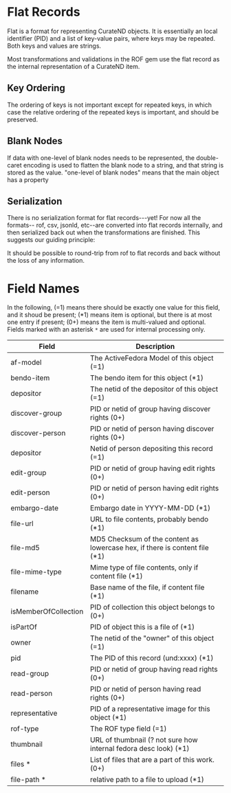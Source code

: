 # Flat Records

Flat is a format for representing CurateND objects. It is essentially an
local identifier (PID) and a list of key-value pairs, where keys may be
repeated. Both keys and values are strings.

Most transformations and validations in the ROF gem use the flat record
as the internal representation of a CurateND item.

## Key Ordering

The ordering of keys is not important except for repeated keys, in which case
the relative ordering of the repeated keys is important, and should be
preserved.

## Blank Nodes

If data with one-level of blank nodes needs to be represented, the double-caret
encoding is used to flatten the blank node to a string, and that string is stored
as the value. "one-level of blank nodes" means that the main object has a property

## Serialization

There is no serialization format for flat records---yet! For now all the formats--
rof, csv, jsonld, etc--are converted into flat records internally, and then serialized
back out when the transformations are finished. This suggests our guiding principle:

   It should be possible to round-trip from rof to flat records and back without the
   loss of any information.

# Field Names

In the following,
(=1) means there should be exactly one value for this field, and it shoud be present;
(*1) means item is optional, but there is at most one entry if present;
(0+) means the item is multi-valued and optional.
Fields marked with an asterisk `*` are used for internal processing only.

  Field                 | Description
  -----                 | -----------
  af-model              | The ActiveFedora Model of this object (=1)
  bendo-item            | The bendo item for this object (*1)
  depositor             | The netid of the depositor of this object (=1)
  discover-group        | PID or netid of group having discover rights (0+)
  discover-person       | PID or netid of person having discover rights (0+)
  depositor             | Netid of person depositing this record (=1)
  edit-group            | PID or netid of group having edit rights (0+)
  edit-person           | PID or netid of person having edit rights (0+)
  embargo-date          | Embargo date in YYYY-MM-DD (*1)
  file-url              | URL to file contents, probably bendo (*1)
  file-md5              | MD5 Checksum of the content as lowercase hex, if there is content file (*1)
  file-mime-type        | Mime type of file contents, only if content file (*1)
  filename              | Base name of the file, if content file (*1)
  isMemberOfCollection  | PID of collection this object belongs to (0+)
  isPartOf              | PID of object this is a file of (*1)
  owner                 | The netid of the "owner" of this object (=1)
  pid                   | The PID of this record (und:xxxx) (*1)
  read-group            | PID or netid of group having read rights (0+)
  read-person           | PID or netid of person having read rights (0+)
  representative        | PID of a representative image for this object (*1)
  rof-type              | The ROF type field (=1)
  thumbnail             | URL of thumbnail (? not sure how internal fedora desc look) (*1)
  files *               | List of files that are a part of this work. (0+)
  file-path *           | relative path to a file to upload (*1)
